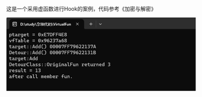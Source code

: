 这是一个采用虚函数进行Hook的案例，代码参考《加密与解密》

![image](https://github.com/yejinyi/VirtualFunHook/blob/main/%E8%BE%93%E5%87%BA%E7%BB%93%E6%9E%9C.png)
